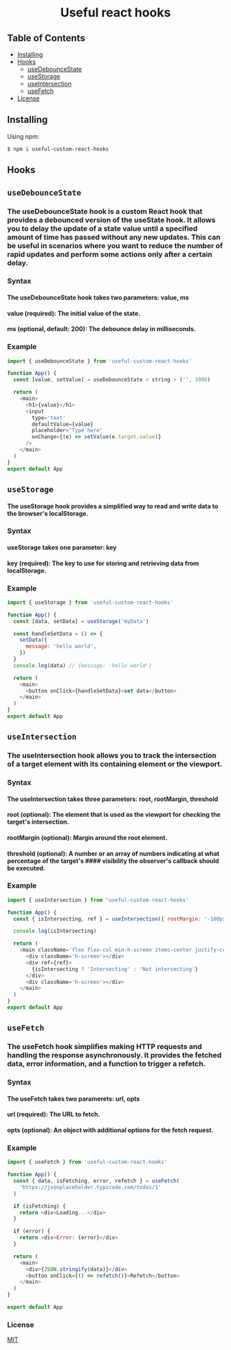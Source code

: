 <h1 align="center">Useful react hooks</h1>

## Table of Contents

- [Installing](#installing)
- [Hooks](#hooks)
  - [useDebounceState](#usedebouncestate)
  - [useStorage](#usestorage)
  - [useIntersection](#useintersection)
  - [useFetch](#usefetch)
- [License](#license)

## Installing

Using npm:

```
$ npm i useful-custom-react-hooks
```

## Hooks

## `useDebounceState`

### The useDebounceState hook is a custom React hook that provides a debounced version of the useState hook. It allows you to delay the update of a state value until a specified amount of time has passed without any new updates. This can be useful in scenarios where you want to reduce the number of rapid updates and perform some actions only after a certain delay.

### Syntax

#### The useDebounceState hook takes two parameters: value, ms

#### value (required): The initial value of the state.

#### ms (optional, default: 200): The debounce delay in milliseconds.

### Example

```js
import { useDebounceState } from 'useful-custom-react-hooks'

function App() {
  const [value, setValue] = useDebounceState < string > ('', 1000)

  return (
    <main>
      <h1>{value}</h1>
      <input
        type='text'
        defaultValue={value}
        placeholder='Type here'
        onChange={(e) => setValue(e.target.value)}
      />
    </main>
  )
}
export default App
```

## `useStorage`

#### The useStorage hook provides a simplified way to read and write data to the browser's localStorage.

### Syntax

#### useStorage takes one parameter: key

#### key (required): The key to use for storing and retrieving data from localStorage.

### Example

```js
import { useStorage } from 'useful-custom-react-hooks'

function App() {
  const [data, setData] = useStorage('myData')

  const handleSetData = () => {
    setData({
      message: 'hello world',
    })
  }
  console.log(data) // {message: 'hello world'}

  return (
    <main>
      <button onClick={handleSetData}>set data</button>
    </main>
  )
}
export default App
```

## `useIntersection`

### The useIntersection hook allows you to track the intersection of a target element with its containing element or the viewport.

### Syntax

#### The useIntersection takes three parameters: root, rootMargin, threshold

#### root (optional): The element that is used as the viewport for checking the target's intersection.

#### rootMargin (optional): Margin around the root element.

#### threshold (optional): A number or an array of numbers indicating at what percentage of the target's #### visibility the observer's callback should be executed.

### Example

```js
import { useIntersection } from 'useful-custom-react-hooks'

function App() {
  const { isIntersecting, ref } = useIntersection({ rootMargin: '-100px' })

  console.log(isIntersecting)

  return (
    <main className='flex flex-col min-h-screen items-center justify-center'>
      <div className='h-screen'></div>
      <div ref={ref}>
        {isIntersecting ? 'Intersecting' : 'Not intersecting'}
      </div>
      <div className='h-screen'></div>
    </main>
  )
}
export default App
```

## `useFetch`

### The useFetch hook simplifies making HTTP requests and handling the response asynchronously. It provides the fetched data, error information, and a function to trigger a refetch.

### Syntax

#### The useFetch takes two paramerets: url, opts

#### url (required): The URL to fetch.

#### opts (optional): An object with additional options for the fetch request.

### Example

```js
import { useFetch } from 'useful-custom-react-hooks'

function App() {
  const { data, isFetching, error, refetch } = useFetch(
    'https://jsonplaceholder.typicode.com/todos/1'
  )

  if (isFetching) {
    return <div>Loading...</div>
  }

  if (error) {
    return <div>Error: {error}</div>
  }

  return (
    <main>
      <div>{JSON.stringify(data)}</div>
      <button onClick={() => refetch()}>Refetch</button>
    </main>
  )
}

export default App
```

### License

[MIT](LICENSE)
